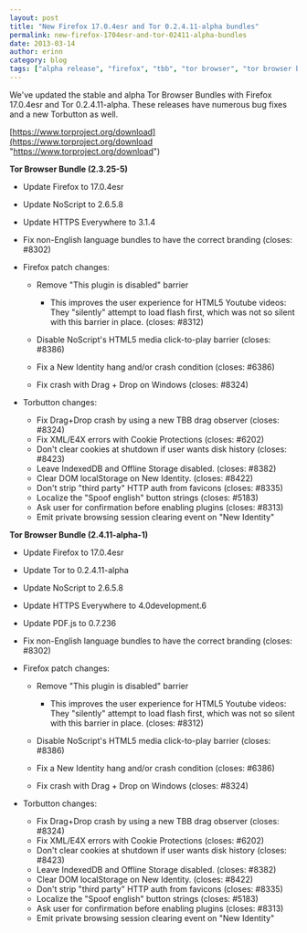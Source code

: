 ```yaml
---
layout: post
title: "New Firefox 17.0.4esr and Tor 0.2.4.11-alpha bundles"
permalink: new-firefox-1704esr-and-tor-02411-alpha-bundles
date: 2013-03-14
author: erinn
category: blog
tags: ["alpha release", "firefox", "tbb", "tor browser", "tor browser bundle"]
---
```


We've updated the stable and alpha Tor Browser Bundles with Firefox 17.0.4esr and Tor 0.2.4.11-alpha. These releases have numerous bug fixes and a new Torbutton as well.

[https://www.torproject.org/download](https://www.torproject.org/download "https://www.torproject.org/download")

**Tor Browser Bundle (2.3.25-5)**

- Update Firefox to 17.0.4esr
- Update NoScript to 2.6.5.8
- Update HTTPS Everywhere to 3.1.4
- Fix non-English language bundles to have the correct branding (closes: #8302)
- Firefox patch changes:

  - Remove "This plugin is disabled" barrier

    - This improves the user experience for HTML5 Youtube videos:  
 They "silently" attempt to load flash first, which was not so silent  
 with this barrier in place. (closes: #8312)
  - Disable NoScript's HTML5 media click-to-play barrier (closes: #8386)
  - Fix a New Identity hang and/or crash condition (closes: #6386)
  - Fix crash with Drag + Drop on Windows (closes: #8324)
- Torbutton changes:
  - Fix Drag+Drop crash by using a new TBB drag observer (closes: #8324)
  - Fix XML/E4X errors with Cookie Protections (closes: #6202)
  - Don't clear cookies at shutdown if user wants disk history (closes: #8423)
  - Leave IndexedDB and Offline Storage disabled. (closes: #8382)
  - Clear DOM localStorage on New Identity. (closes: #8422)
  - Don't strip "third party" HTTP auth from favicons (closes: #8335)
  - Localize the "Spoof english" button strings (closes: #5183)
  - Ask user for confirmation before enabling plugins (closes: #8313)
  - Emit private browsing session clearing event on "New Identity"

**Tor Browser Bundle (2.4.11-alpha-1)**

- Update Firefox to 17.0.4esr
- Update Tor to 0.2.4.11-alpha
- Update NoScript to 2.6.5.8
- Update HTTPS Everywhere to 4.0development.6
- Update PDF.js to 0.7.236
- Fix non-English language bundles to have the correct branding (closes: #8302)
- Firefox patch changes:

  - Remove "This plugin is disabled" barrier

    - This improves the user experience for HTML5 Youtube videos:  
 They "silently" attempt to load flash first, which was not so silent  
 with this barrier in place. (closes: #8312)
  - Disable NoScript's HTML5 media click-to-play barrier (closes: #8386)
  - Fix a New Identity hang and/or crash condition (closes: #6386)
  - Fix crash with Drag + Drop on Windows (closes: #8324)
- Torbutton changes:

  - Fix Drag+Drop crash by using a new TBB drag observer (closes: #8324)
  - Fix XML/E4X errors with Cookie Protections (closes: #6202)
  - Don't clear cookies at shutdown if user wants disk history (closes: #8423)
  - Leave IndexedDB and Offline Storage disabled. (closes: #8382)
  - Clear DOM localStorage on New Identity. (closes: #8422)
  - Don't strip "third party" HTTP auth from favicons (closes: #8335)
  - Localize the "Spoof english" button strings (closes: #5183)
  - Ask user for confirmation before enabling plugins (closes: #8313)
  - Emit private browsing session clearing event on "New Identity"

